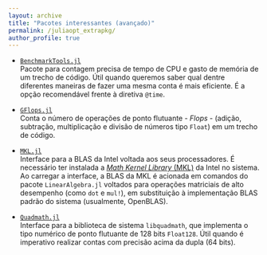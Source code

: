```yaml
---
layout: archive
title: "Pacotes interessantes (avançado)"
permalink: /juliaopt_extrapkg/
author_profile: true
---
```


- [`BenchmarkTools.jl`](https://github.com/JuliaCI/BenchmarkTools.jl)  
   Pacote para contagem precisa de tempo de CPU e gasto de memória de um trecho de código. Útil quando queremos saber qual dentre diferentes maneiras de fazer uma mesma conta é mais eficiente. É a opção recomendável frente à diretiva `@time`.

- [`GFlops.jl`](https://github.com/triscale-innov/GFlops.jl)  
   Conta o número de operações de ponto flutuante - *Flops* - (adição, subtração, multiplicação e divisão de números tipo `Float`) em um trecho de código.

- [`MKL.jl`](https://github.com/JuliaLinearAlgebra/MKL.jl)  
   Interface para a BLAS da Intel voltada aos seus processadores. É necessário ter instalada a [*Math Kernel Library* (MKL)](https://software.intel.com/content/www/us/en/develop/tools/oneapi/components/onemkl.html) da Intel no sistema. Ao carregar a interface, a BLAS da MKL é acionada em comandos do pacote `LinearAlgebra.jl` voltados para operações matriciais de alto desempenho (como `dot` e `mul!`), em substituição à implementação BLAS padrão do sistema (usualmente, OpenBLAS).

- [`Quadmath.jl`](https://github.com/JuliaMath/Quadmath.jl)  
   Interface para a biblioteca de sistema `libquadmath`, que implementa o tipo numérico de ponto flutuante de 128 bits `Float128`. Útil quando é imperativo realizar contas com precisão acima da dupla (64 bits).